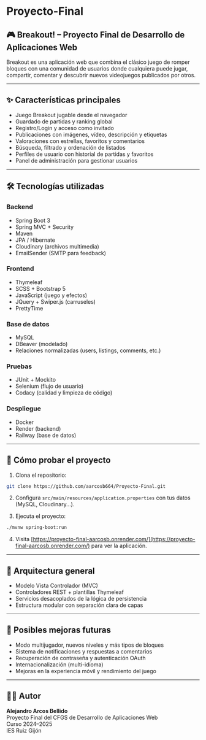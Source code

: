 # Proyecto-Final
## 🎮 Breakout! – Proyecto Final de Desarrollo de Aplicaciones Web

Breakout es una aplicación web que combina el clásico juego de romper bloques con una comunidad de usuarios donde cualquiera puede jugar, compartir, comentar y descubrir nuevos videojuegos publicados por otros.

---

## ✨ Características principales

- Juego Breakout jugable desde el navegador
- Guardado de partidas y ranking global
- Registro/Login y acceso como invitado
- Publicaciones con imágenes, vídeo, descripción y etiquetas
- Valoraciones con estrellas, favoritos y comentarios
- Búsqueda, filtrado y ordenación de listados
- Perfiles de usuario con historial de partidas y favoritos
- Panel de administración para gestionar usuarios

---

## 🛠️ Tecnologías utilizadas

### Backend
- Spring Boot 3
- Spring MVC + Security
- Maven
- JPA / Hibernate
- Cloudinary (archivos multimedia)
- EmailSender (SMTP para feedback)

### Frontend
- Thymeleaf
- SCSS + Bootstrap 5
- JavaScript (juego y efectos)
- JQuery + Swiper.js (carruseles)
- PrettyTime

### Base de datos
- MySQL
- DBeaver (modelado)
- Relaciones normalizadas (users, listings, comments, etc.)

### Pruebas
- JUnit + Mockito
- Selenium (flujo de usuario)
- Codacy (calidad y limpieza de código)

### Despliegue
- Docker
- Render (backend)
- Railway (base de datos)

---

## 🧪 Cómo probar el proyecto

1. Clona el repositorio:
```bash
git clone https://github.com/aarcosb664/Proyecto-Final.git
```

2. Configura `src/main/resources/application.properties` con tus datos (MySQL, Cloudinary...).

3. Ejecuta el proyecto:
```bash
./mvnw spring-boot:run
```

4. Visita [https://proyecto-final-aarcosb.onrender.com/](https://proyecto-final-aarcosb.onrender.com/) para ver la aplicación.

---

## 🧠 Arquitectura general

- Modelo Vista Controlador (MVC)
- Controladores REST + plantillas Thymeleaf
- Servicios desacoplados de la lógica de persistencia
- Estructura modular con separación clara de capas

---

## 🚀 Posibles mejoras futuras

- Modo multijugador, nuevos niveles y más tipos de bloques
- Sistema de notificaciones y respuestas a comentarios
- Recuperación de contraseña y autenticación OAuth
- Internacionalización (multi-idioma)
- Mejoras en la experiencia móvil y rendimiento del juego

---

## 👨‍💻 Autor

**Alejandro Arcos Bellido**  
Proyecto Final del CFGS de Desarrollo de Aplicaciones Web  
Curso 2024–2025  
IES Ruiz Gijón
